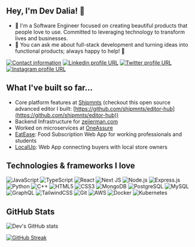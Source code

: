 ## Hey, I'm Dev Dalia! 👋

- 🔭 I'm a Software Engineer focused on creating beautiful products that people love to use. Committed to leveraging technology to transform lives and businesses.
- 💬 You can ask me about full-stack development and turning ideas into functional products; always happy to help! 🤗

[![Contact information](https://img.shields.io/badge/Contact%20Me-D14836?style=for-the-badge&logo=gmail&logoColor=white)](mailto:devdalia9@gmail.com)
[![Linkedin profile URL](https://img.shields.io/badge/LinkedIn-0077B5?style=for-the-badge&logo=linkedin&logoColor=white)](https://www.linkedin.com/in/dev-dalia)
[![Twitter profile URL](https://img.shields.io/badge/Twitter-1DA1F2?style=for-the-badge&logo=twitter&logoColor=white)](https://twitter.com/devcodes9)
[![Instagram profile URL](https://img.shields.io/badge/Instagram-E4405F?style=for-the-badge&logo=instagram&logoColor=white)](https://www.instagram.com/devdalia.exe)

## What I've built so far...
- Core platform features at [Shipmnts](https://github.com/shipmnts) (checkout this open source advanced editor I built: [https://github.com/shipmnts/editor-hub](https://github.com/shipmnts/editor-hub))
- Backend Infrastructure for [zeiierman.com](https://zeiierman.com)
- Worked on microservices at [OneAssure](https://github.com/oneassure-tech)
- [EatEase](https://github.com/devcodes9/EatEase-WebApp): Food Subscription Web App for working professionals and students
- [LocalUp](https://github.com/devcodes9/LocalUp-WebApp): Web App connecting buyers with local store owners

## Technologies & frameworks I love

![JavaScript](https://img.shields.io/badge/javascript-%23323330.svg?logo=javascript&logoColor=%23F7DF1E&style=for-the-badge)
![TypeScript](https://img.shields.io/badge/typescript-%23007ACC.svg?logo=typescript&logoColor=white&style=for-the-badge)
![React](https://img.shields.io/badge/react-%2320232a.svg?logo=react&logoColor=%2361DAFB&style=for-the-badge)
![Next JS](https://img.shields.io/badge/Next-black?logo=next.js&logoColor=white&style=for-the-badge)
![Node.js](https://img.shields.io/badge/node.js-6DA55F?logo=node.js&logoColor=white&style=for-the-badge)
![Express.js](https://img.shields.io/badge/express.js-%23404d59.svg?style=for-the-badge&logo=express&logoColor=%2361DAFB)
![Python](https://img.shields.io/badge/python-3670A0?logo=python&logoColor=ffdd54&style=for-the-badge)
![C++](https://img.shields.io/badge/c++-%2300599C.svg?style=for-the-badge&logo=c%2B%2B&logoColor=white)
![HTML5](https://img.shields.io/badge/html5-%23E34F26.svg?logo=html5&logoColor=white&style=for-the-badge)
![CSS3](https://img.shields.io/badge/css3-%231572B6.svg?logo=css3&logoColor=white&style=for-the-badge)
![MongoDB](https://img.shields.io/badge/MongoDB-%234ea94b.svg?style=for-the-badge&logo=mongodb&logoColor=white)
![PostgreSQL](https://img.shields.io/badge/postgres-%23316192.svg?style=for-the-badge&logo=postgresql&logoColor=white)
![MySQL](https://img.shields.io/badge/mysql-%2300f.svg?logo=mysql&logoColor=white&style=for-the-badge)
![GraphQL](https://img.shields.io/badge/-GraphQL-E10098?logo=graphql&logoColor=white&style=for-the-badge)
![TailwindCSS](https://img.shields.io/badge/tailwindcss-%2338B2AC.svg?logo=tailwind-css&logoColor=white&style=for-the-badge)
![Git](https://img.shields.io/badge/git-%23F05033.svg?logo=git&logoColor=white&style=for-the-badge)
![AWS](https://img.shields.io/badge/AWS-%23FF9900.svg?style=for-the-badge&logo=amazon-aws&logoColor=white)
![Docker](https://img.shields.io/badge/docker-%230db7ed.svg?style=for-the-badge&logo=docker&logoColor=white)
![Kubernetes](https://img.shields.io/badge/kubernetes-%23326ce5.svg?style=for-the-badge&logo=kubernetes&logoColor=white)

## GitHub Stats

![Dev's GitHub stats](https://github-readme-stats.vercel.app/api?username=devcodes9&show_icons=true&theme=radical)

<!-- ![Top Langs](https://github-readme-stats.vercel.app/api/top-langs/?username=devcodes9&layout=compact&theme=radical) -->

[![GitHub Streak](https://github-readme-streak-stats.herokuapp.com/?user=devcodes9&theme=radical)](https://git.io/streak-stats)
